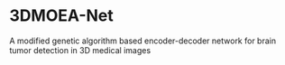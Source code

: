 # 3DMOEA-Net
A modified genetic algorithm based encoder-decoder network for brain tumor detection in 3D medical images
